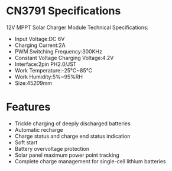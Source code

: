 ---
---

# CN3791 Specifications

12V MPPT Solar Charger Module Technical Specifications:
- Input Voltage:DC 6V
- Charging Current:2A
- PWM Switching Frequency:300KHz
- Constant Voltage Charging Voltage:4.2V
- Interface:2pin PH2.0/JST
- Work Temperature:-25℃~85℃
- Work Humidity:5%~95%RH
- Size:45*20*9mm

# Features

- Trickle charging of deeply discharged batteries
- Automatic recharge
- Charge status and charge end status indication
- Soft start
- Battery overvoltage protection
- Solar panel maximum power point tracking
- Complete charge management for single-cell lithium batteries
